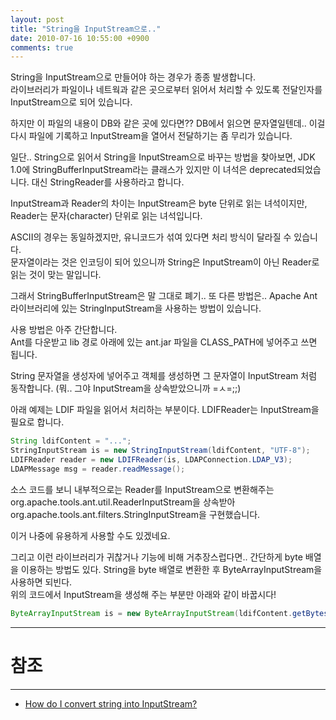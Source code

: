 ```yaml
---
layout: post
title: "String을 InputStream으로.."
date: 2010-07-16 10:55:00 +0900
comments: true
---
```


String을 InputStream으로 만들어야 하는 경우가 종종 발생합니다.  
라이브러리가 파일이나 네트웍과 같은 곳으로부터 읽어서 처리할 수 있도록 전달인자를 InputStream으로 되어 있습니다.   

하지만 이 파일의 내용이 DB와 같은 곳에 있다면??
DB에서 읽으면 문자열일텐데..
이걸 다시 파일에 기록하고 InputStream을 열어서 전달하기는 좀 무리가 있습니다.

일단.. String으로 읽어서 String을 InputStream으로 바꾸는 방법을 찾아보면,
JDK 1.0에 StringBufferInputStream라는 클래스가 있지만 이 녀석은 deprecated되었습니다.
대신 StringReader를 사용하라고 합니다.  

InputStream과 Reader의 차이는 InputStream은 byte 단위로 읽는 녀석이지만,
Reader는 문자(character) 단위로 읽는 녀석입니다.  

ASCII의 경우는 동일하겠지만, 유니코드가 섞여 있다면 처리 방식이 달라질 수 있습니다.  
문자열이라는 것은 인코딩이 되어 있으니까 String은 InputStream이 아닌 Reader로 읽는 것이 맞는 말입니다.  

그래서 StringBufferInputStream은 말 그대로 폐기.. 또 다른 방법은.. Apache Ant 라이브러리에 있는 StringInputStream을 사용하는 방법이 있습니다.

사용 방법은 아주 간단합니다.   
Ant를 다운받고 lib 경로 아래에 있는 ant.jar 파일을 CLASS_PATH에 넣어주고 쓰면 됩니다.   

String 문자열을 생성자에 넣어주고 객체를 생성하면 그 문자열이 InputStream 처럼 동작합니다.  (뭐.. 그야 InputStream을 상속받았으니까 =ㅅ=;;)

아래 예제는 LDIF 파일을 읽어서 처리하는 부분이다. LDIFReader는 InputStream을 필요로 합니다.   

```java
String ldifContent = "...";
StringInputStream is = new StringInputStream(ldifContent, "UTF-8");
LDIFReader reader = new LDIFReader(is, LDAPConnection.LDAP_V3);
LDAPMessage msg = reader.readMessage();
```

소스 코드를 보니 내부적으로는 Reader를 InputStream으로 변환해주는 org.apache.tools.ant.util.ReaderInputStream을
상속받아 org.apache.tools.ant.filters.StringInputStream을 구현했습니다.  

이거 나중에 유용하게 사용할 수도 있겠네요.  

그리고 이런 라이브러리가 귀찮거나 기능에 비해 거추장스럽다면..
간단하게 byte 배열을 이용하는 방법도 있다. String을 byte 배열로 변환한 후 ByteArrayInputStream을 사용하면 되빈다.  
위의 코드에서 InputStream을 생성해 주는 부분만 아래와 같이 바꿉시다!

```java
ByteArrayInputStream is = new ByteArrayInputStream(ldifContent.getBytes("UTF-8"));
```

-----
# 참조
-----

* [How do I convert string into InputStream?](http://www.kodejava.org/examples/265.html)
